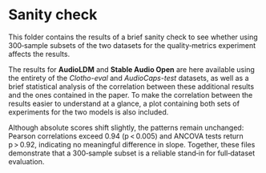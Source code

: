 <div align="left">

# Sanity check

</div>

This folder contains the results of a brief sanity check to see whether using 300‑sample subsets of the two datasets for the quality‑metrics experiment affects the results.<br>

The results for **AudioLDM** and **Stable Audio Open** are here available using the entirety of the *Clotho-eval* and *AudioCaps-test* datasets, as well as a brief statistical analysis of the correlation between these additional results and the ones contained in the paper.
To make the correlation between the results easier to understand at a glance, a plot containing both sets of experiments for the two models is also included.

Although absolute scores shift slightly, the patterns remain unchanged: Pearson correlations exceed 0.94 (p < 0.005) and ANCOVA tests return p > 0.92, indicating no meaningful difference in slope.
Together, these files demonstrate that a 300‑sample subset is a reliable stand‑in for full‑dataset evaluation.